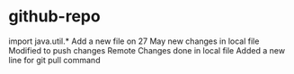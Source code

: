 # github-repo
import java.util.*
Add a new file on 27 May new changes in local file
Modified to push changes Remote Changes done in local file
Added a new line for git pull command
